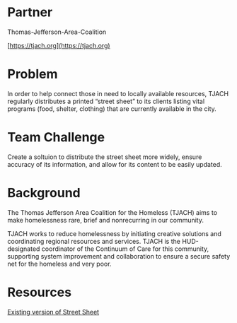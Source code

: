 # Partner
Thomas-Jefferson-Area-Coalition

[https://tjach.org](https://tjach.org)

# Problem
In order to help connect those in need to locally available resources, TJACH regularly distributes a printed “street sheet” to its clients listing vital programs (food, shelter, clothing) that are currently available in the city.

# Team Challenge
Create a soltuion to distribute the street sheet more widely, ensure accuracy of its information, and allow for its content to be easily updated.

# Background
The Thomas Jefferson Area Coalition for the Homeless (TJACH) aims to make homelessness rare, brief and nonrecurring in our community.

TJACH works to reduce homelessness by initiating creative solutions and coordinating regional resources and services. TJACH is the HUD-designated coordinator of the Continuum of Care for this community, supporting system improvement and collaboration to ensure a secure safety net for the homeless and very poor. 

# Resources
[Existing version of Street Sheet](https://github.com/Smart-Cville/Thomas-Jefferson-Area-Coalition/blob/master/2016%20Street%20Sheet%20revised%20February%202016.pdf)
